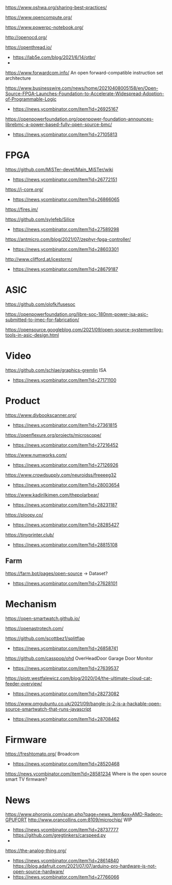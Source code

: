 https://www.oshwa.org/sharing-best-practices/

https://www.opencompute.org/

https://www.powerpc-notebook.org/

http://openocd.org/

https://openthread.io/
* https://lab5e.com/blog/2021/6/14/otbr/
* 

https://www.forwardcom.info/ An open forward-compatible instruction set architecture

https://www.businesswire.com/news/home/20210408005158/en/Open-Source-FPGA-Launches-Foundation-to-Accelerate-Widespread-Adoption-of-Programmable-Logic
* https://news.ycombinator.com/item?id=26925167

https://openpowerfoundation.org/openpower-foundation-announces-librebmc-a-power-based-fully-open-source-bmc/
* https://news.ycombinator.com/item?id=27105813

# FPGA
https://github.com/MiSTer-devel/Main_MiSTer/wiki
* https://news.ycombinator.com/item?id=26772151

https://j-core.org/
* https://news.ycombinator.com/item?id=26866065

https://fires.im/

https://github.com/sylefeb/Silice
* https://news.ycombinator.com/item?id=27589298

https://antmicro.com/blog/2021/07/zephyr-fpga-controller/
* https://news.ycombinator.com/item?id=28603301

http://www.clifford.at/icestorm/
* https://news.ycombinator.com/item?id=28679187

# ASIC
https://github.com/olofk/fusesoc

https://openpowerfoundation.org/libre-soc-180nm-power-isa-asic-submitted-to-imec-for-fabrication/

https://opensource.googleblog.com/2021/09/open-source-systemverilog-tools-in-asic-design.html

# Video
https://github.com/schlae/graphics-gremlin ISA
* https://news.ycombinator.com/item?id=27171100

# Product
https://www.diybookscanner.org/
* https://news.ycombinator.com/item?id=27361815

https://openflexure.org/projects/microscope/
* https://news.ycombinator.com/item?id=27216452

https://www.numworks.com/
* https://news.ycombinator.com/item?id=27126926

https://www.crowdsupply.com/neuroidss/freeeeg32
* https://news.ycombinator.com/item?id=28003654

https://www.kadirilkimen.com/thepolarbear/
* https://news.ycombinator.com/item?id=28231187

https://ploopy.co/
* https://news.ycombinator.com/item?id=28285427

https://tinyprinter.club/
* https://news.ycombinator.com/item?id=28815108

## Farm
https://farm.bot/pages/open-source -> Dataset?
* https://news.ycombinator.com/item?id=27628101

# Mechanism
https://open-smartwatch.github.io/

https://openastrotech.com/

https://github.com/scottbez1/splitflap
* https://news.ycombinator.com/item?id=26858741

https://github.com/casspop/ohd OverHeadDoor Garage Door Monitor
* https://news.ycombinator.com/item?id=27639537

https://piotr.westfalewicz.com/blog/2020/04/the-ultimate-cloud-cat-feeder-overview/
* https://news.ycombinator.com/item?id=28273082

https://www.omgubuntu.co.uk/2021/09/bangle-js-2-is-a-hackable-open-source-smartwatch-that-runs-javascript
* https://news.ycombinator.com/item?id=28708462

# Firmware
https://freshtomato.org/ Broadcom
* https://news.ycombinator.com/item?id=28520468

https://news.ycombinator.com/item?id=28581234 Where is the open source smart TV firmware?

# News
https://www.phoronix.com/scan.php?page=news_item&px=AMD-Radeon-GPUFORT
http://www.orancollins.com:8109/microchip/ WIP
* https://news.ycombinator.com/item?id=28737777
https://github.com/gregtinkers/carspeed.py
* 
https://the-analog-thing.org/
* https://news.ycombinator.com/item?id=28614840
https://blog.adafruit.com/2021/07/07/arduino-pro-hardware-is-not-open-source-hardware/
* https://news.ycombinator.com/item?id=27766066